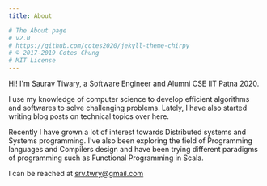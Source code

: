 ```yaml
---
title: About

# The About page
# v2.0
# https://github.com/cotes2020/jekyll-theme-chirpy
# © 2017-2019 Cotes Chung
# MIT License
---
```


Hi! I'm Saurav Tiwary, a Software Engineer and Alumni CSE IIT Patna 2020. 

I use my knowledge of computer science to develop efficient algorithms and softwares to solve challenging problems. Lately, I have also started writing blog posts on technical topics over here.

Recently I have grown a lot of interest towards Distributed systems and Systems programming. I've also been exploring the field of Programming languages and Compilers design and have been trying different paradigms of programming such as Functional Programming in Scala.

I can be reached at [srv.twry@gmail.com](mailto:srv.twry@gmail.com)
